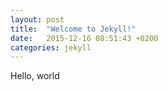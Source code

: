 ```yaml
---
layout: post
title:  "Welcome to Jekyll!"
date:   2015-12-16 08:51:43 +0200
categories: jekyll
---
```

Hello, world

[jekyll-docs]: http://jekyllrb.com/docs/home
[jekyll-gh]:   https://github.com/jekyll/jekyll
[jekyll-talk]: https://talk.jekyllrb.com/
